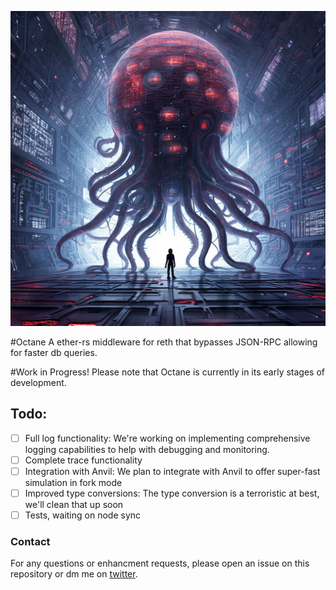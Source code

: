 ![](assets/Octane.png)

#Octane
A ether-rs middleware for reth that bypasses JSON-RPC allowing for faster db queries.

#Work in Progress!
Please note that Octane is currently in its early stages of development. 

## Todo:
- [ ] Full log functionality: We're working on implementing comprehensive logging capabilities to help with debugging and monitoring.
- [ ] Complete trace functionality
- [ ] Integration with Anvil: We plan to integrate with Anvil to offer super-fast simulation in fork mode
- [ ] Improved type conversions: The type conversion is a terroristic at best, we'll clean that up soon
- [ ] Tests, waiting on node sync

### Contact
For any questions or enhancment requests, please open an issue on this repository or dm me on [twitter](https://twitter.com/0xvanbeethoven).
